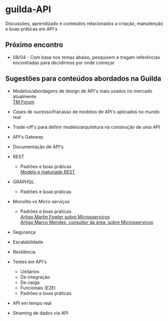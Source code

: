 # guilda-API
Discussões, aprendizado e conteúdos relacionados a criação, manutenção e boas práticas em API's

## Próximo encontro
- 08/04 - Com base nos temas abaixo, pesquisem e tragam referências encontradas para decidirmos por onde começar
## Sugestões para conteúdos abordados na Guilda
- Modelos/abordagens de design de API's mais usados no mercado atualmente  
  [TM Forum](https://www.tmforum.org/)
- Cases de sucesso/fracasso de modelos de API's aplicados no mundo real
- Trade-off's para definir modelo/arquitetura na construção de uma API
- API's Gateway
- Documentação de API's
- REST
  - Padrões e boas práticas  
    [Modelo e maturiade REST](https://martinfowler.com/articles/richardsonMaturityModel.html "Richardson Maturity Model")
    
- GRAPHQL
  - Padrões e boas práticas 
  
- Monolito vs Micro serviços
  - Padrões e boas práticas  
    [Artigo Martin Fowler sobre Microsserviços](https://martinfowler.com/articles/microservices.html "Microservices")  
    [Artigo Marco Mendes, consultor da área, sobre Microsserviços](https://marco-mendes.com/2016/11/26/microsservicos-e-outros-padroes-de-arquitetura-de-software/ "Microsserviços e Outros Padrões de Arquitetura de Software")
- Segurança
- Escalabilidade
- Resiliência 
- Testes em API's
  - Unitários
  - De integração
  - De carga
  - Funcionais (E2E)
  - Padrões e boas práticas
- API em tempo real
- Straming de dados via API
